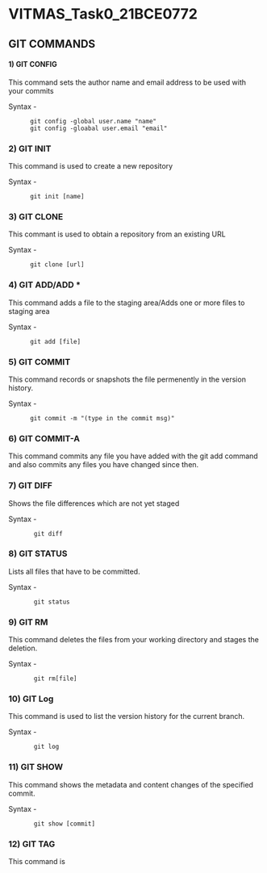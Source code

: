 # VITMAS_Task0_21BCE0772

## GIT COMMANDS

#### 1) GIT CONFIG
This command sets the author name and email address to be used with your commits

Syntax -  

          git config -global user.name "name"
          git config -gloabal user.email "email"
         
### 2) GIT INIT
This command is used to create a new repository

Syntax - 

          git init [name]
          
### 3) GIT CLONE
This commant is used to obtain a repository from an existing URL

Syntax -  

          git clone [url]
                       
### 4) GIT ADD/ADD *
This command adds a file to the staging area/Adds one or more files to staging area

Syntax - 
          
          git add [file]
          
### 5) GIT COMMIT
This command records or snapshots the file permenently in the version history.

Syntax - 
          
          git commit -m "(type in the commit msg)"
          
### 6) GIT COMMIT-A
This command commits any file you have added with the git add command and also commits any files you have changed since then.

### 7) GIT DIFF
Shows the file differences which are not yet staged

Syntax -
             
           git diff
           
### 8) GIT STATUS
Lists all files that have to be committed.

Syntax - 

           git status

### 9) GIT RM
This command deletes the files from your working directory and stages the deletion.

Syntax -

           git rm[file]

### 10) GIT Log
This command is used to list the version history for the current branch.

Syntax -

           git log
           
### 11) GIT SHOW
This command shows the metadata and content changes of the specified commit.

Syntax - 

           git show [commit]
           
### 12) GIT TAG
This command is 
           
   
  
